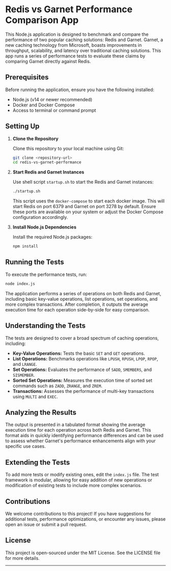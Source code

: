 # Redis vs Garnet Performance Comparison App

This Node.js application is designed to benchmark and compare the performance of two popular caching solutions: Redis and Garnet. Garnet, a new caching technology from Microsoft, boasts improvements in throughput, scalability, and latency over traditional caching solutions. This app runs a series of performance tests to evaluate these claims by comparing Garnet directly against Redis.

## Prerequisites

Before running the application, ensure you have the following installed:

- Node.js (v14 or newer recommended)
- Docker and Docker Compose
- Access to terminal or command prompt

## Setting Up

1. **Clone the Repository**

   Clone this repository to your local machine using Git:

   ```bash
   git clone <repository-url>
   cd redis-vs-garnet-performance
   ```

2. **Start Redis and Garnet Instances**

   Use shell script `startup.sh` to start the Redis and Garnet instances:

   ```bash
   ./startup.sh
   ```

   This script uses the `docker-compose` to start each docker image.
   This will start Redis on port 6379 and Garnet on port 3278 by default. Ensure these ports are available on your system or adjust the Docker Compose configuration accordingly.

3. **Install Node.js Dependencies**

   Install the required Node.js packages:

   ```bash
   npm install
   ```

## Running the Tests

To execute the performance tests, run:

```bash
node index.js
```

The application performs a series of operations on both Redis and Garnet, including basic key-value operations, list operations, set operations, and more complex transactions. After completion, it outputs the average execution time for each operation side-by-side for easy comparison.

## Understanding the Tests

The tests are designed to cover a broad spectrum of caching operations, including:

- **Key-Value Operations:** Tests the basic `SET` and `GET` operations.
- **List Operations:** Benchmarks operations like `LPUSH`, `RPUSH`, `LPOP`, `RPOP`, and `LRANGE`.
- **Set Operations:** Evaluates the performance of `SADD`, `SMEMBERS`, and `SISMEMBER`.
- **Sorted Set Operations:** Measures the execution time of sorted set commands such as `ZADD`, `ZRANGE`, and `ZREM`.
- **Transactions:** Assesses the performance of multi-key transactions using `MULTI` and `EXEC`.

## Analyzing the Results

The output is presented in a tabulated format showing the average execution time for each operation across both Redis and Garnet. This format aids in quickly identifying performance differences and can be used to assess whether Garnet's performance enhancements align with your specific use cases.

## Extending the Tests

To add more tests or modify existing ones, edit the `index.js` file. The test framework is modular, allowing for easy addition of new operations or modification of existing tests to include more complex scenarios.

## Contributions

We welcome contributions to this project! If you have suggestions for additional tests, performance optimizations, or encounter any issues, please open an issue or submit a pull request.

## License

This project is open-sourced under the MIT License. See the LICENSE file for more details.

---
